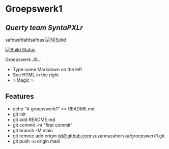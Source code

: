 # Groepswerk1
## _Querty team SyntaPXLr_
safdasfdafdsafdas
[![N|Solid](https://cldup.com/dTxpPi9lDf.thumb.png)](https://nodesource.com/products/nsolid)

[![Build Status](https://travis-ci.org/joemccann/dillinger.svg?branch=master)](https://travis-ci.org/joemccann/dillinger)

Groepswerk JS...

- Type some Markdown on the left
- See HTML in the right
- ✨Magic ✨

## Features

- echo "# groepswerk1" >> README.md
- git init
- git add README.md
- git commit -m "first commit"
- git branch -M main
- git remote add origin git@github.com:zuzannazahorska/groepswerk1.git
- git push -u origin main